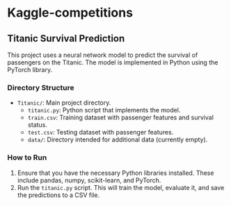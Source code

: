 # Kaggle-competitions
 
## Titanic Survival Prediction

This project uses a neural network model to predict the survival of passengers on the Titanic. The model is implemented in Python using the PyTorch library.

### Directory Structure

- `Titanic/`: Main project directory.
  - `titanic.py`: Python script that implements the model.
  - `train.csv`: Training dataset with passenger features and survival status.
  - `test.csv`: Testing dataset with passenger features.
  - `data/`: Directory intended for additional data (currently empty).

### How to Run

1. Ensure that you have the necessary Python libraries installed. These include pandas, numpy, scikit-learn, and PyTorch.
2. Run the `titanic.py` script. This will train the model, evaluate it, and save the predictions to a CSV file.